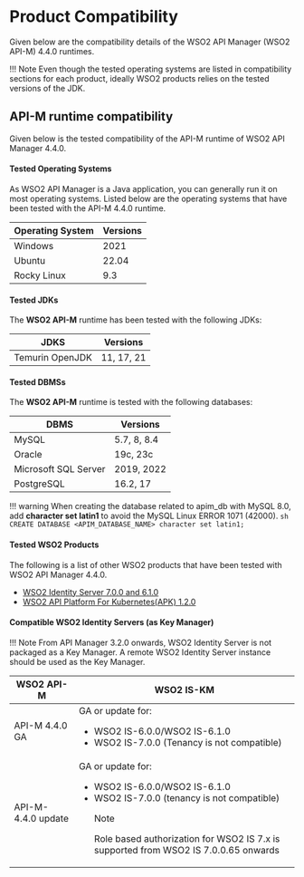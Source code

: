# Product Compatibility

Given below are the compatibility details of the WSO2 API Manager (WSO2 API-M) 4.4.0 runtimes.

!!! Note
    Even though the tested operating systems are listed in compatibility sections for each product, ideally WSO2 products relies on the tested versions of the JDK.

## API-M runtime compatibility

Given below is the tested compatibility of the API-M runtime of WSO2 API Manager 4.4.0.

#### Tested Operating Systems

As WSO2 API Manager is a Java application, you can generally run it on most operating systems. Listed below are the operating systems that have been tested with the API-M 4.4.0 runtime.

|**Operating System**|**Versions**  |
|--------------------|--------------|
|Windows             | 2021         |
|Ubuntu              | 22.04 |
|Rocky Linux              | 9.3    |

#### Tested JDKs

The **WSO2 API-M** runtime has been tested with the following JDKs:

|**JDKS**            |**Versions**|
|--------------------|-----------|
|Temurin OpenJDK     | 11, 17, 21    |

#### Tested DBMSs

The **WSO2 API-M** runtime is tested with the following databases:

|**DBMS**     | **Versions**            |
|--------------|-------------------------|
|MySQL         | 5.7, 8, 8.4                  |
|Oracle        | 19c, 23c |
|Microsoft SQL Server| 2019, 2022        |
|PostgreSQL            | 16.2, 17       |

!!! warning
    When creating the database related to apim_db with MySQL 8.0, add **character set latin1** to avoid the MySQL Linux ERROR 1071 (42000).
    ```sh
    CREATE DATABASE <APIM_DATABASE_NAME> character set latin1;
    ```

#### Tested WSO2 Products

The following is a list of other WSO2 products that have been tested with WSO2 API Manager 4.4.0.

- [WSO2 Identity Server 7.0.0 and 6.1.0](https://wso2.com/identity-and-access-management/#)
- [WSO2 API Platform For Kubernetes(APK) 1.2.0](https://wso2.com/api-platform-for-k8s)

#### Compatible WSO2 Identity Servers (as Key Manager)

!!! Note 
    From API Manager 3.2.0 onwards, WSO2 Identity Server is not packaged as a Key Manager. A remote WSO2 Identity Server instance should be used as the Key Manager.

<table>
<thead>
<tr class="header" >
<th>WSO2 API-M</th>
<th>WSO2 IS-KM</th>
</tr>
</thead>
<tbody>
<tr class="even">
<td>API-M 4.4.0 GA</td>
<td>
GA or update for:
<ul>
<li>WSO2 IS-6.0.0/WSO2 IS-6.1.0</li>
<li>WSO2 IS-7.0.0 (Tenancy is not compatible)</li>
</ul>
</td>
</tr>
<tr class="even">
<td>API-M-4.4.0 update</td>
<td>GA or update for:
<ul>
<li>WSO2 IS-6.0.0/WSO2 IS-6.1.0</li>
<li>WSO2 IS-7.0.0 (tenancy is not compatible)</li>
<div class="admonition note">
      <p class="admonition-title">Note</p>
      <p>Role based authorization for WSO2 IS 7.x is supported from WSO2 IS 7.0.0.65 onwards</p>
</div>
</ul>
</tr>
</tbody>
</table>
